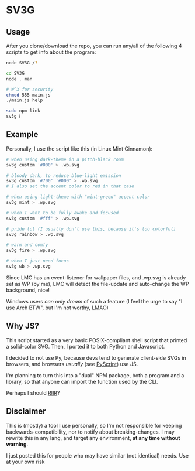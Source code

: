 # SV3G

## Usage

After you clone/download the repo, you can run any/all of the following 4 scripts to get info about the program:

```sh
node SV3G /?

cd SV3G
node . man

# W^X for security
chmod 555 main.js
./main.js help

sudo npm link
sv3g ℹ️
```

## Example

Personally, I use the script like this (in Linux Mint Cinnamon):

```sh
# when using dark-theme in a pitch-black room
sv3g custom '#000' > .wp.svg

# bloody dark, to reduce blue-light emission
sv3g custom '#700' '#000' > .wp.svg
# I also set the accent color to red in that case

# when using light-theme with "mint-green" accent color
sv3g mint > .wp.svg

# when I want to be fully awake and focused
sv3g custom '#fff' > .wp.svg

# pride lol (I usually don't use this, because it's too colorful)
sv3g rainbow > .wp.svg

# warm and comfy
sv3g fire > .wp.svg

# when I just need focus
sv3g wb > .wp.svg
```

Since LMC has an event-listener for wallpaper files, and .wp.svg is already set as WP (by me), LMC will detect the file-update and auto-change the WP background, nice!

Windows users _can only dream_ of such a feature (I feel the urge to say "I use Arch BTW", but I'm not worthy, LMAO)

## Why JS?

This script started as a very basic POSIX-compliant shell script that printed a solid-color SVG. Then, I ported it to both Python and Javascript.

I decided to not use Py, because devs tend to generate client-side SVGs in browsers, and browsers _usually_ (see [PyScript](https://pyscript.net)) use JS.

I'm planning to turn this into a "dual" NPM package, both a program and a library, so that anyone can import the function used by the CLI.

Perhaps I should [RIIR](https://github.com/ansuz/RIIR)?

## Disclaimer

This is (mostly) a tool I use personally, so I'm not responsible for keeping backwards-compatibility, nor to notify about breaking-changes. I may rewrite this in any lang, and target any environment, **at any time without warning**.

I just posted this for people who may have similar (not identical) needs. Use at your own risk

